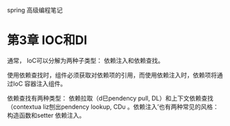 spring 高级编程笔记

# 第3章 IOC和DI

通常， IoC可以分解为两种子类型： 依赖注入和依赖查找。

使用依赖查找时，组件必须获取对依赖项的引用，而使用依赖注入时，依赖项将通过IoC 容器注入组件。

依赖查找有两种类型： 依赖拉取（d巳pendency pull, DL）和上下文依赖查找（contextua liz刨出pendency lookup, CDυ 。依赖注入’也有两种常见的风格：构造函数和setter 依赖注入。
